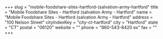 +++
slug = "mobile-foodshare-sites-hartford-(salvation-army-hartford"
title = "Mobile Foodshare Sites - Hartford (salvation Army - Hartford"
name = "Mobile Foodshare Sites - Hartford (salvation Army - Hartford"
address = "100 Nelson Street"
cityIndexKey = "city-ct-hartford"
city = "Hartford"
state = "CT"
postal = "06120"
website = ""
phone = "860-543-8420 ex"
fax = ""
+++
